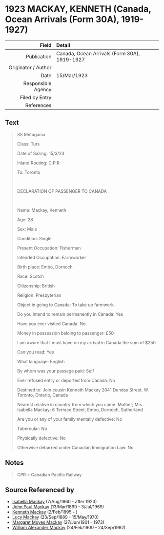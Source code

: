 ﻿---
layout: page
permalink: /sources/s85723388
---

# 1923 MACKAY, KENNETH (Canada, Ocean Arrivals (Form 30A), 1919-1927)

Field | Detail
---:|:---
Publication | Canada, Ocean Arrivals (Form 30A), 1919-1927
Originator / Author | 
Date | 15/Mar/1923
Responsible Agency | 
Filed by Entry | 
References | 

## Text

> SS Metagama
>
> Class: Turs
>
> Date of Sailing: 15/3/23
>
> Inland Routing: C.P.R
>
> To: Toronto
>
> <br/>
>
> DECLARATION OF PASSENGER TO CANADA
>
> <br/>
>
> Name: Mackay, Kenneth
>
> Age: 28
>
> Sex: Male
>
> Condition: Single
>
> Present Occupation: Fisherman
>
> Intended Occupation: Farmworker
>
> Birth place: Embo, Dornoch
>
> Race: Scotch
>
> Citizenship: British
>
> Religion: Presbyterian
>
> Object in going to Canada: To take up farmwork
>
> Do you intend to remain permanently in Canada: Yes
>
> Have you ever visited Canada: No
>
> Money in possession beloing to passenger: £50
>
> I am aware that I must have on my arrival in Canada the sum of $250
>
> Can you read: Yes
>
> What language: English
>
> By whom was your passage paid: Self
>
> Ever refused entry or deported from Canada: No
>
> Destined to: Join cousin Kenneth Mackay 2041 Dundas Street, W. Toronto, Ontario, Canada
>
> Nearest relative in country from which you came: Mother; Mrs Isabella Mackay; 6 Terrace Street, Embo, Dornoch, Sutherland
>
> Are you or any of your family mentally defective: No
>
> Tubercular: No
>
> Physically defective: No
>
> Otherwise debarred under Canadian Immigration Law: No
>

## Notes

> CPR = Canadian Pacific Railway
>


## Source Referenced by

* [Isabella Mackay](../people/@32797554@-isabella-mackay-b1860-8-7-d1923.md) (7/Aug/1860 - after 1923)
* [John Paul Mackay](../people/@57646474@-john-paul-mackay-b1899-3-13-d1969-7-3.md) (13/Mar/1899 - 3/Jul/1969)
* [Kenneth Mackay](../people/@48909111@-kenneth-mackay-b1895-2-2-d.md) (2/Feb/1895 - )
* [Lucy Mackay](../people/@16587624@-lucy-mackay-b1889-9-23-d1970-5-15.md) (23/Sep/1889 - 15/May/1970)
* [Margaret Moyes Mackay](../people/@178005@-margaret-moyes-mackay-b1901-6-27-d1973.md) (27/Jun/1901 - 1973)
* [William Alexander Mackay](../people/@9383584@-william-alexander-mackay-b1900-2-24-d1982-9-24.md) (24/Feb/1900 - 24/Sep/1982)

